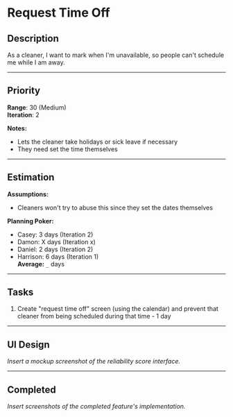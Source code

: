 # Request Time Off

## Description

As a cleaner, I want to mark when I'm unavailable, so people can't schedule me while I am away.

---

## Priority 

**Range**: 30 (Medium)   
**Iteration**: 2

**Notes:**
- Lets the cleaner take holidays or sick leave if necessary
- They need set the time themselves

---

## Estimation

**Assumptions:**
- Cleaners won't try to abuse this since they set the dates themselves

**Planning Poker:**
- Casey: 3 days (Iteration 2)  
- Damon: X days (Iteration x)  
- Daniel: 2 days (Iteration 2)
- Harrison: 6 days (Iteration 1)  
**Average:** `_` days 

--------------------------

## Tasks
1. Create "request time off" screen (using the calendar) and prevent that cleaner from being scheduled during that time - 1 day

---

## UI Design
*Insert a mockup screenshot of the reliability score interface.*

---

## Completed
*Insert screenshots of the completed feature's implementation.*
